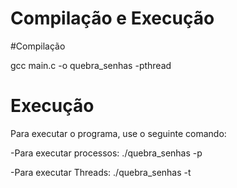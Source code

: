# Compilação e Execução

#Compilação

 gcc main.c -o quebra_senhas -pthread

# Execução
Para executar o programa, use o seguinte comando:

-Para executar processos: 
./quebra_senhas -p

-Para executar Threads:
./quebra_senhas -t

